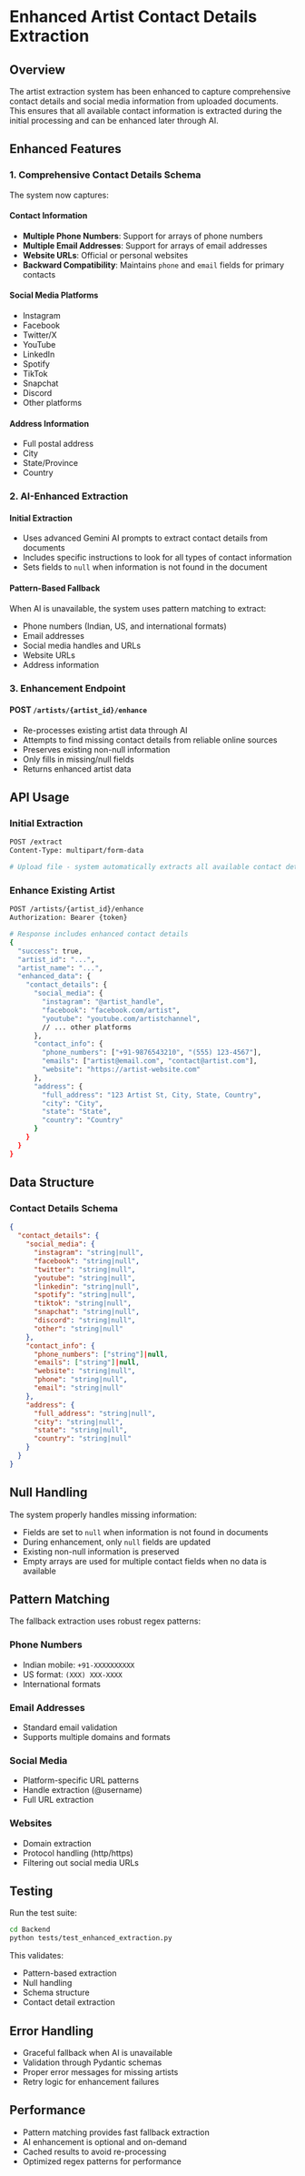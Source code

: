 # Enhanced Artist Contact Details Extraction

## Overview

The artist extraction system has been enhanced to capture comprehensive contact details and social media information from uploaded documents. This ensures that all available contact information is extracted during the initial processing and can be enhanced later through AI.

## Enhanced Features

### 1. **Comprehensive Contact Details Schema**

The system now captures:

#### Contact Information
- **Multiple Phone Numbers**: Support for arrays of phone numbers
- **Multiple Email Addresses**: Support for arrays of email addresses
- **Website URLs**: Official or personal websites
- **Backward Compatibility**: Maintains `phone` and `email` fields for primary contacts

#### Social Media Platforms
- Instagram
- Facebook
- Twitter/X
- YouTube
- LinkedIn
- Spotify
- TikTok
- Snapchat
- Discord
- Other platforms

#### Address Information
- Full postal address
- City
- State/Province
- Country

### 2. **AI-Enhanced Extraction**

#### Initial Extraction
- Uses advanced Gemini AI prompts to extract contact details from documents
- Includes specific instructions to look for all types of contact information
- Sets fields to `null` when information is not found in the document

#### Pattern-Based Fallback
When AI is unavailable, the system uses pattern matching to extract:
- Phone numbers (Indian, US, and international formats)
- Email addresses
- Social media handles and URLs
- Website URLs
- Address information

### 3. **Enhancement Endpoint**

#### POST `/artists/{artist_id}/enhance`
- Re-processes existing artist data through AI
- Attempts to find missing contact details from reliable online sources
- Preserves existing non-null information
- Only fills in missing/null fields
- Returns enhanced artist data

## API Usage

### Initial Extraction
```bash
POST /extract
Content-Type: multipart/form-data

# Upload file - system automatically extracts all available contact details
```

### Enhance Existing Artist
```bash
POST /artists/{artist_id}/enhance
Authorization: Bearer {token}

# Response includes enhanced contact details
{
  "success": true,
  "artist_id": "...",
  "artist_name": "...",
  "enhanced_data": {
    "contact_details": {
      "social_media": {
        "instagram": "@artist_handle",
        "facebook": "facebook.com/artist",
        "youtube": "youtube.com/artistchannel",
        // ... other platforms
      },
      "contact_info": {
        "phone_numbers": ["+91-9876543210", "(555) 123-4567"],
        "emails": ["artist@email.com", "contact@artist.com"],
        "website": "https://artist-website.com"
      },
      "address": {
        "full_address": "123 Artist St, City, State, Country",
        "city": "City",
        "state": "State", 
        "country": "Country"
      }
    }
  }
}
```

## Data Structure

### Contact Details Schema
```json
{
  "contact_details": {
    "social_media": {
      "instagram": "string|null",
      "facebook": "string|null",
      "twitter": "string|null",
      "youtube": "string|null",
      "linkedin": "string|null",
      "spotify": "string|null",
      "tiktok": "string|null",
      "snapchat": "string|null",
      "discord": "string|null",
      "other": "string|null"
    },
    "contact_info": {
      "phone_numbers": ["string"]|null,
      "emails": ["string"]|null,
      "website": "string|null",
      "phone": "string|null",
      "email": "string|null"
    },
    "address": {
      "full_address": "string|null",
      "city": "string|null",
      "state": "string|null",
      "country": "string|null"
    }
  }
}
```

## Null Handling

The system properly handles missing information:
- Fields are set to `null` when information is not found in documents
- During enhancement, only `null` fields are updated
- Existing non-null information is preserved
- Empty arrays are used for multiple contact fields when no data is available

## Pattern Matching

The fallback extraction uses robust regex patterns:

### Phone Numbers
- Indian mobile: `+91-XXXXXXXXXX`
- US format: `(XXX) XXX-XXXX`
- International formats

### Email Addresses
- Standard email validation
- Supports multiple domains and formats

### Social Media
- Platform-specific URL patterns
- Handle extraction (@username)
- Full URL extraction

### Websites
- Domain extraction
- Protocol handling (http/https)
- Filtering out social media URLs

## Testing

Run the test suite:
```bash
cd Backend
python tests/test_enhanced_extraction.py
```

This validates:
- Pattern-based extraction
- Null handling
- Schema structure
- Contact detail extraction

## Error Handling

- Graceful fallback when AI is unavailable
- Validation through Pydantic schemas
- Proper error messages for missing artists
- Retry logic for enhancement failures

## Performance

- Pattern matching provides fast fallback extraction
- AI enhancement is optional and on-demand
- Cached results to avoid re-processing
- Optimized regex patterns for performance